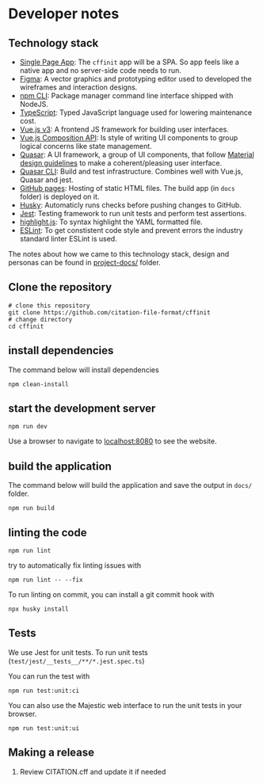 # Developer notes

## Technology stack

- [Single Page App](https://en.wikipedia.org/wiki/Single-page_application): The `cffinit` app will be a SPA. So app feels like a native app and no server-side code needs to run.
- [Figma](https://www.figma.com/): A vector graphics and prototyping editor used to developed the wireframes and interaction designs.
- [npm CLI](https://docs.npmjs.com/cli/v7): Package manager command line interface shipped with NodeJS.
- [TypeScript](https://www.typescriptlang.org/): Typed JavaScript language used for lowering maintenance cost.
- [Vue.js v3](https://v3.vuejs.org/): A frontend JS framework for building user interfaces.
- [Vue.js Composition API](https://v3.vuejs.org/guide/composition-api-introduction.html): Is style of writing UI components to group logical concerns like state management.
- [Quasar](https://quasar.dev/): A UI framework, a group of UI components, that follow [Material design guidelines](https://material.io/design) to make a coherent/pleasing user interface.
- [Quasar CLI](https://quasar.dev/quasar-cli): Build and test infrastructure. Combines well with Vue.js, Quasar and jest.
- [GitHub pages](https://pages.github.com/): Hosting of static HTML files. The build app (in `docs` folder) is deployed on it.
- [Husky](https://typicode.github.io/husky/#/): Automaticly runs checks before pushing changes to GitHub.
- [Jest](https://jestjs.io/): Testing framework to run unit tests and perform test assertions.
- [highlight.js](https://highlightjs.org/): To syntax highlight the YAML formatted file.
- [ESLint](https://eslint.org/): To get constistent code style and prevent errors the industry standard linter ESLint is used.

The notes about how we came to this technology stack, design and personas can be found in [project-docs/](project-docs/) folder.

## Clone the repository

```shell
# clone this repository
git clone https://github.com/citation-file-format/cffinit
# change directory
cd cffinit
```

## install dependencies

The command below will install dependencies

```shell
npm clean-install
```

## start the development server

```shell
npm run dev
```

Use a browser to navigate to [localhost:8080](http://localhost:8080/) to see the website.

## build the application

The command below will build the application and save the output in `docs/` folder.

```shell
npm run build
```

## linting the code

```shell
npm run lint
```

try to automatically fix linting issues with

```shell
npm run lint -- --fix
```

To run linting on commit, you can install a git commit hook with

```shell
npx husky install
```

## Tests

We use Jest for unit tests. To run unit tests (`test/jest/__tests__/**/*.jest.spec.ts`)

You can run the test with

```shell
npm run test:unit:ci
```

You can also use the Majestic web interface to run the unit tests in your browser.

```shell
npm run test:unit:ui
```

## Making a release

1. Review CITATION.cff and update it if needed
